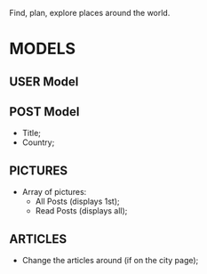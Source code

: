 Find, plan, explore places around the world.

# MODELS

## USER Model

## POST Model

- Title;
- Country;


## PICTURES

- Array of pictures:
    - All Posts (displays 1st);
    - Read Posts (displays all);

## ARTICLES

- Change the articles around (if on the city page);

